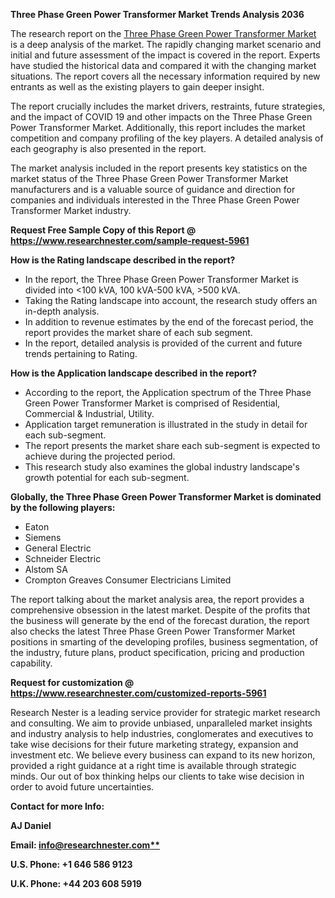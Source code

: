 ﻿**Three Phase Green Power Transformer Market Trends Analysis 2036**

The research report on the [Three Phase Green Power Transformer Market](https://www.researchnester.com/reports/three-phase-green-power-transformer-market/5961) is a deep analysis of the market. The rapidly changing market scenario and initial and future assessment of the impact is covered in the report. Experts have studied the historical data and compared it with the changing market situations. The report covers all the necessary information required by new entrants as well as the existing players to gain deeper insight.

The report crucially includes the market drivers, restraints, future strategies, and the impact of COVID 19 and other impacts on the Three Phase Green Power Transformer Market. Additionally, this report includes the market competition and company profiling of the key players. A detailed analysis of each geography is also presented in the report.

The market analysis included in the report presents key statistics on the market status of the Three Phase Green Power Transformer Market manufacturers and is a valuable source of guidance and direction for companies and individuals interested in the Three Phase Green Power Transformer Market industry.

**Request Free Sample Copy of this Report @ <https://www.researchnester.com/sample-request-5961>** 

**How is the Rating landscape described in the report?**

- In the report, the Three Phase Green Power Transformer Market is divided into <100 kVA, 100 kVA-500 kVA, >500 kVA.
- Taking the Rating landscape into account, the research study offers an in-depth analysis.
- In addition to revenue estimates by the end of the forecast period, the report provides the market share of each sub segment.
- In the report, detailed analysis is provided of the current and future trends pertaining to Rating.

**How is the Application landscape described in the report?** 

- According to the report, the Application spectrum of the Three Phase Green Power Transformer Market is comprised of Residential, Commercial & Industrial, Utility.
- Application target remuneration is illustrated in the study in detail for each sub-segment.
- The report presents the market share each sub-segment is expected to achieve during the projected period.
- This research study also examines the global industry landscape's growth potential for each sub-segment.

**Globally, the Three Phase Green Power Transformer Market is dominated by the following players:**

- Eaton
- Siemens
- General Electric
- Schneider Electric
- Alstom SA
- Crompton Greaves Consumer Electricians Limited

The report talking about the market analysis area, the report provides a comprehensive obsession in the latest market. Despite of the profits that the business will generate by the end of the forecast duration, the report also checks the latest Three Phase Green Power Transformer Market positions in smarting of the developing profiles, business segmentation, of the industry, future plans, product specification, pricing and production capability. 

**Request for customization @ <https://www.researchnester.com/customized-reports-5961>** 

Research Nester is a leading service provider for strategic market research and consulting. We aim to provide unbiased, unparalleled market insights and industry analysis to help industries, conglomerates and executives to take wise decisions for their future marketing strategy, expansion and investment etc. We believe every business can expand to its new horizon, provided a right guidance at a right time is available through strategic minds. Our out of box thinking helps our clients to take wise decision in order to avoid future uncertainties.

**Contact for more Info:**

**AJ Daniel**

**Email: [info@researchnester.com**](mailto:info@researchnester.com)**

**U.S. Phone: +1 646 586 9123** 

**U.K. Phone: +44 203 608 5919**

